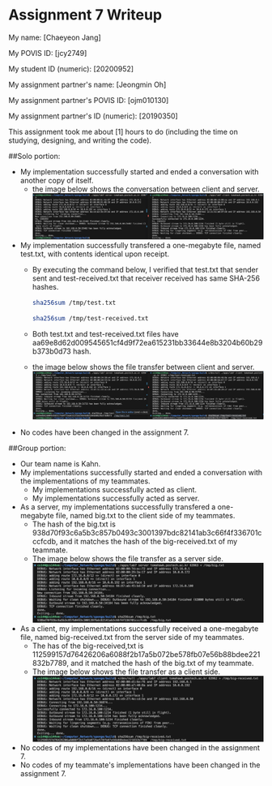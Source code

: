 Assignment 7 Writeup
=============

My name: [Chaeyeon Jang]

My POVIS ID: [jcy2749]

My student ID (numeric): [20200952]

My assignment partner's name: [Jeongmin Oh]

My assignment partner's POVIS ID: [ojm010130]

My assignment partner's ID (numeric): [20190350]

This assignment took me about [1] hours to do (including the time on studying, designing, and writing the code).


##Solo portion:
- My implementation successfully started and ended a conversation with another copy of itself. 
    - the image below shows the conversation between client and server.
        ![solo_conversation](./solo1.png)
- My implementation successfully transfered a one-megabyte file, named test.txt, with contents identical upon receipt.
    - By executing the command below, I verified that test.txt that sender sent and test-received.txt that receiver received has same SHA-256 hashes.
        ```bash
        sha256sum /tmp/test.txt
        ```

        ```bash
        sha256sum /tmp/test-received.txt
        ```
        
    - Both test.txt and test-received.txt files have aa69e8d62d009545651cf4d9f72ea615231bb33644e8b3204b60b29b373b0d73 hash.
    - the image below shows the file transfer between client and server.
        ![solo_transfer](./solo2.png)
- No codes have been changed in the assignment 7.


##Group portion:
- Our team name is Kahn.
- My implementations successfully started and ended a conversation with the implementations of my teammates.
    - My implementations successfully acted as client.
    - My implementations successfully acted as server.
- As a server, my implementations successfully transfered a one-megabyte file, named big.txt to the client side of my teammates.
    - The hash of the big.txt is 938d70f93c6a5b3c857b0493c3001397bdc82141ab3c66f4f336701cccfcdb, and it matches the hash of the big-received.txt of my teammate.
    - The image below shows the file transfer as a server side. 
        ![group_server](./group_server.png)
- As a client, my implementations successfully received a one-megabyte file, named big-received.txt from the server side of my teammates.
    - The has of the big-received,txt is 112599157d76426206a6088f2b17a5b072be578fb07e56b88bdee221832b7789, and it matched the hash of the big.txt of my teammate.
    - The image below shows the file transfer as a client side.
        ![group_client](./group_client.png)
- No codes of my implementations have been changed in the assignment 7.
- No codes of my teammate's implementations have been changed in the assignment 7.
